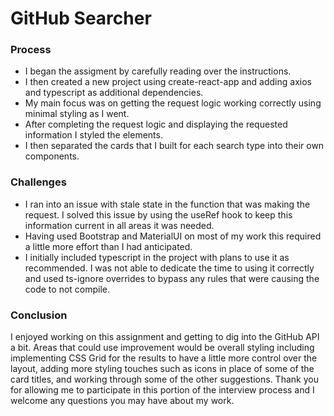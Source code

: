 # GitHub Searcher

### Process

- I began the assigment by carefully reading over the instructions.
- I then created a new project using create-react-app and adding axios and typescript as additional dependencies.
- My main focus was on getting the request logic working correctly using minimal styling as I went.
- After completing the request logic and displaying the requested information I styled the elements.
- I then separated the cards that I built for each search type into their own components.

### Challenges

- I ran into an issue with stale state in the function that was making the request. I solved this issue by using the useRef hook to keep this information current in all areas it was needed.
- Having used Bootstrap and MaterialUI on most of my work this required a little more effort than I had anticipated.
- I initially included typescript in the project with plans to use it as recommended. I was not able to dedicate the time to using it correctly and used ts-ignore overrides to bypass any rules that were causing the code to not compile.

### Conclusion

I enjoyed working on this assignment and getting to dig into the GitHub API a bit. Areas that could use improvement would be overall styling including implementing CSS Grid for the results to have a little more control over the layout, adding more styling touches such as icons in place of some of the card titles, and working through some of the other suggestions. Thank you for allowing me to participate in this portion of the interview process and I welcome any questions you may have about my work.
